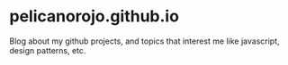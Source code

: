 pelicanorojo.github.io
======================

Blog about my github projects, and topics that interest me like javascript, design patterns, etc.
